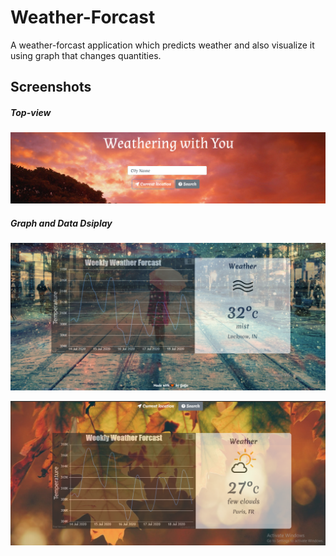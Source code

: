 # Weather-Forcast
A weather-forcast application which predicts weather and also visualize it using graph that changes quantities.

<h2> Screenshots </h2>

<h5> Top-view </h5>

![image](Report/Screenshots/top_view.png)

<h5> Graph and Data Dsiplay </h5>

![image](Report/Screenshots/middle_view.png)

![image](Report/Screenshots/middle.png)
